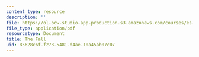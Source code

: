 ```yaml
---
content_type: resource
description: ''
file: https://ol-ocw-studio-app-production.s3.amazonaws.com/courses/es-292-writing-workshop-spring-2008/85628c6ff2735481d4ae10a45ab07c07_MITES_292S08_the_fall.pdf
file_type: application/pdf
resourcetype: Document
title: The Fall
uid: 85628c6f-f273-5481-d4ae-10a45ab07c07
---
```

